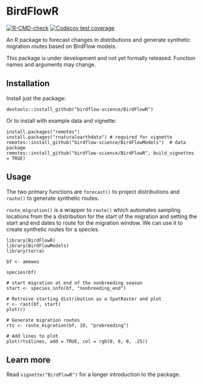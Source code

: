 # BirdFlowR

<!-- badges: start -->
  [![R-CMD-check](https://github.com/birdflow-science/BirdFlowR/actions/workflows/R-CMD-check.yaml/badge.svg)](https://github.com/birdflow-science/BirdFlowR/actions/workflows/R-CMD-check.yaml)
[![Codecov test coverage](https://codecov.io/gh/birdflow-science/BirdFlowR/branch/main/graph/badge.svg)](https://app.codecov.io/gh/birdflow-science/BirdFlowR?branch=main)
<!-- badges: end -->

An R package to forecast changes in distributions and generate synthetic migration routes based on BirdFlow models.

This package is under development and not yet formally released. Function names and arguments may change.

## Installation

Install just the package:
```{r}
devtools::install_github("birdflow-science/BirdFlowR")
```
Or to install with example data and vignette:

```{r}
install.packages("remotes")
install.packages("rnaturalearthdata") # required for vignette
remotes::install_github("birdflow-science/BirdFlowModels")  # data package
remotes::install_github("birdflow-science/BirdFlowR", build_vignettes = TRUE)
```

## Usage 

The two primary functions are `forecast()` to project distributions and 
`route()` to generate synthetic routes.  

`route_migration()` is a wrapper to `route()` which automates sampling
locations from the a distribution for the start of the migration and setting 
the start and end dates to route for the migration window. We can use it to 
create synthetic routes for a species.
```{r}
library(BirdFlowR)
library(BirdFlowModels)
library(terra)

bf <- amewoo 

species(bf)

# start migration at end of the nonbreeding season
start <- species_info(bf, "nonbreeding_end")

# Retreive starting distribution as a SpatRaster and plot
r <- rast(bf, start)
plot(r)

# Generate migration routes
rts <- route_migration(bf, 10, "prebreeding")

# Add lines to plot
plot(rts$lines, add = TRUE, col = rgb(0, 0, 0, .25))

```

## Learn more

Read  `vignette("BirdFlowR")` for a longer introduction to the package.


